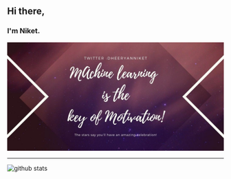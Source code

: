 ## Hi there,
### I'm Niket.
<img src="https://github.com/Niketkumardheeryan/NiketKumardheeryan/blob/master/Blue%20Purple%20Green.jpg" width="600">



---------------------------------------------------------------------------------------------------------------------------------------------------------------------------------

 

![github stats](https://github-readme-stats.vercel.app/api?username=NiketKumardheeryan&show_icons=true)

